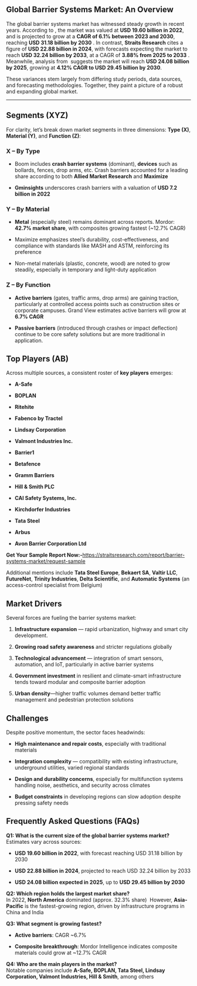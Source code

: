 <h2 data-start="250" data-end="295">Global Barrier Systems Market: An Overview</h2>
<p data-start="297" data-end="1061">The global barrier systems market has witnessed steady growth in recent years. According to , the market was valued at <strong data-start="439" data-end="468">USD 19.60 billion in 2022</strong>, and is projected to grow at a <strong data-start="500" data-end="538">CAGR of 6.1% between 2023 and 2030</strong>, reaching <strong data-start="549" data-end="578">USD 31.18 billion by 2030</strong> . In contrast, <strong data-start="631" data-end="651">Straits Research</strong> cites a figure of <strong data-start="670" data-end="699">USD 22.88 billion in 2024</strong>, with forecasts expecting the market to reach <strong data-start="746" data-end="775">USD 32.24 billion by 2033</strong>, at a CAGR of <strong data-start="790" data-end="817">3.88% from 2025 to 2033</strong> . Meanwhile, analysis from &nbsp;suggests the market will reach <strong data-start="937" data-end="966">USD 24.08 billion by 2025</strong>, growing at <strong data-start="979" data-end="1022">4.12% CAGR to USD 29.45 billion by 2030</strong>.</p>
<p data-start="1063" data-end="1238">These variances stem largely from differing study periods, data sources, and forecasting methodologies. Together, they paint a picture of a robust and expanding global market.</p>
<hr data-start="2565" data-end="2568" />
<h2 data-start="2570" data-end="2588">Segments (XYZ)</h2>
<p data-start="2590" data-end="2710">For clarity, let&rsquo;s break down market segments in three dimensions: <strong data-start="2657" data-end="2669">Type (X)</strong>, <strong data-start="2671" data-end="2687">Material (Y)</strong>, and <strong data-start="2693" data-end="2709">Function (Z)</strong>:</p>
<h3 data-start="2712" data-end="2728">X &ndash; By Type</h3>
<ul data-start="2729" data-end="3115">
<li data-start="2729" data-end="2982">
<p data-start="2731" data-end="2982">Boom includes <strong data-start="2745" data-end="2770">crash barrier systems</strong> (dominant), <strong data-start="2783" data-end="2794">devices</strong> such as bollards, fences, drop arms, etc. Crash barriers accounted for a leading share according to both <strong data-start="2900" data-end="2926">Allied Market Research</strong> and <strong data-start="2931" data-end="2943">Maximize</strong></p>
</li>
<li data-start="2983" data-end="3115">
<p data-start="2985" data-end="3115"><strong data-start="2985" data-end="2999">Gminsights</strong> underscores crash barriers with a valuation of <strong data-start="3047" data-end="3074">USD 7.2 billion in 2022</strong></p>
</li>
</ul>
<h3 data-start="3117" data-end="3137">Y &ndash; By Material</h3>
<ul data-start="3138" data-end="3669">
<li data-start="3138" data-end="3320">
<p data-start="3140" data-end="3320"><strong data-start="3140" data-end="3149">Metal</strong> (especially steel) remains dominant across reports. Mordor: <strong data-start="3210" data-end="3232">42.7% market share</strong>, with composites growing fastest (~12.7% CAGR)</p>
</li>
<li data-start="3321" data-end="3500">
<p data-start="3323" data-end="3500">Maximize emphasizes steel&rsquo;s durability, cost-effectiveness, and compliance with standards like MASH and ASTM, reinforcing its preference</p>
</li>
<li data-start="3501" data-end="3669">
<p data-start="3503" data-end="3669">Non-metal materials (plastic, concrete, wood) are noted to grow steadily, especially in temporary and light-duty application</p>
</li>
</ul>
<h3 data-start="3671" data-end="3691">Z &ndash; By Function</h3>
<ul data-start="3692" data-end="4115">
<li data-start="3692" data-end="3964">
<p data-start="3694" data-end="3964"><strong data-start="3694" data-end="3713">Active barriers</strong> (gates, traffic arms, drop arms) are gaining traction, particularly at controlled access points such as construction sites or corporate campuses. Grand View estimates active barriers will grow at <strong data-start="3910" data-end="3923">6.7% CAGR</strong>&nbsp;</p>
</li>
<li data-start="3965" data-end="4115">
<p data-start="3967" data-end="4115"><strong data-start="3967" data-end="3987">Passive barriers</strong> (introduced through crashes or impact deflection) continue to be core safety solutions but are more traditional in application.</p>
</li>
</ul>
<h2 data-start="4122" data-end="4142">Top Players (AB)</h2>
<p data-start="4144" data-end="4216">Across multiple sources, a consistent roster of <strong data-start="4192" data-end="4207">key players</strong> emerges:</p>
<ul data-start="4218" data-end="4578">
<li data-start="4218" data-end="4230">
<p data-start="4220" data-end="4230"><strong data-start="4220" data-end="4230">A-Safe</strong></p>
</li>
<li data-start="4231" data-end="4243">
<p data-start="4233" data-end="4243"><strong data-start="4233" data-end="4243">BOPLAN</strong></p>
</li>
<li data-start="4244" data-end="4258">
<p data-start="4246" data-end="4258"><strong data-start="4246" data-end="4258">Ritehite</strong></p>
</li>
<li data-start="4259" data-end="4283">
<p data-start="4261" data-end="4283"><strong data-start="4261" data-end="4283">Fabenco by Tractel</strong></p>
</li>
<li data-start="4284" data-end="4309">
<p data-start="4286" data-end="4309"><strong data-start="4286" data-end="4309">Lindsay Corporation</strong></p>
</li>
<li data-start="4310" data-end="4339">
<p data-start="4312" data-end="4339"><strong data-start="4312" data-end="4339">Valmont Industries Inc.</strong></p>
</li>
<li data-start="4340" data-end="4354">
<p data-start="4342" data-end="4354"><strong data-start="4342" data-end="4354">Barrier1</strong></p>
</li>
<li data-start="4355" data-end="4370">
<p data-start="4357" data-end="4370"><strong data-start="4357" data-end="4370">Betafence</strong></p>
</li>
<li data-start="4371" data-end="4391">
<p data-start="4373" data-end="4391"><strong data-start="4373" data-end="4391">Gramm Barriers</strong></p>
</li>
<li data-start="4392" data-end="4414">
<p data-start="4394" data-end="4414"><strong data-start="4394" data-end="4414">Hill &amp; Smith PLC</strong></p>
</li>
<li data-start="4415" data-end="4445">
<p data-start="4417" data-end="4445"><strong data-start="4417" data-end="4445">CAI Safety Systems, Inc.</strong></p>
</li>
<li data-start="4446" data-end="4474">
<p data-start="4448" data-end="4474"><strong data-start="4448" data-end="4474">Kirchdorfer Industries</strong></p>
</li>
<li data-start="4475" data-end="4491">
<p data-start="4477" data-end="4491"><strong data-start="4477" data-end="4491">Tata Steel</strong></p>
</li>
<li data-start="4492" data-end="4503">
<p data-start="4494" data-end="4503"><strong data-start="4494" data-end="4503">Arbus</strong></p>
</li>
<li data-start="4504" data-end="4578">
<p data-start="4506" data-end="4578"><strong data-start="4506" data-end="4538">Avon Barrier Corporation Ltd</strong>&nbsp;</p>
</li>
</ul>
<p><strong>Get Your Sample Report Now:-</strong><a href="https://straitsresearch.com/report/barrier-systems-market/request-sample">https://straitsresearch.com/report/barrier-systems-market/request-sample</a>&nbsp;</p>
<p data-start="4580" data-end="4834">Additional mentions include <strong data-start="4608" data-end="4629">Tata Steel Europe</strong>, <strong data-start="4631" data-end="4645">Bekaert SA</strong>, <strong data-start="4647" data-end="4661">Valtir LLC</strong>, <strong data-start="4663" data-end="4676">FutureNet</strong>, <strong data-start="4678" data-end="4700">Trinity Industries</strong>, <strong data-start="4702" data-end="4722">Delta Scientific</strong>, and <strong data-start="4728" data-end="4749">Automatic Systems</strong> (an access-control specialist from Belgium)&nbsp;</p>
<h2 data-start="4841" data-end="4859">Market Drivers</h2>
<p data-start="4861" data-end="4915">Several forces are fueling the barrier systems market:</p>
<ol data-start="4917" data-end="5606">
<li data-start="4917" data-end="5006">
<p data-start="4920" data-end="5006"><strong data-start="4920" data-end="4948">Infrastructure expansion</strong> &mdash; rapid urbanization, highway and smart city development.</p>
</li>
<li data-start="5007" data-end="5118">
<p data-start="5010" data-end="5118"><strong data-start="5010" data-end="5043">Growing road safety awareness</strong> and stricter regulations globally&nbsp;</p>
</li>
<li data-start="5119" data-end="5284">
<p data-start="5122" data-end="5284"><strong data-start="5122" data-end="5151">Technological advancement</strong> &mdash; integration of smart sensors, automation, and IoT, particularly in active barrier systems&nbsp;</p>
</li>
<li data-start="5285" data-end="5452">
<p data-start="5288" data-end="5452"><strong data-start="5288" data-end="5313">Government investment</strong> in resilient and climate-smart infrastructure tends toward modular and composite barrier adoption&nbsp;</p>
</li>
<li data-start="5453" data-end="5606">
<p data-start="5456" data-end="5606"><strong data-start="5456" data-end="5473">Urban density</strong>&mdash;higher traffic volumes demand better traffic management and pedestrian protection solutions&nbsp;</p>
</li>
</ol>
<h2 data-start="5613" data-end="5627">Challenges</h2>
<p data-start="5629" data-end="5683">Despite positive momentum, the sector faces headwinds:</p>
<ul data-start="5685" data-end="6278">
<li data-start="5685" data-end="5804">
<p data-start="5687" data-end="5804"><strong data-start="5687" data-end="5724">High maintenance and repair costs</strong>, especially with traditional materials&nbsp;</p>
</li>
<li data-start="5805" data-end="5969">
<p data-start="5807" data-end="5969"><strong data-start="5807" data-end="5833">Integration complexity</strong> &mdash; compatibility with existing infrastructure, underground utilities, varied regional standards&nbsp;</p>
</li>
<li data-start="5970" data-end="6142">
<p data-start="5972" data-end="6142"><strong data-start="5972" data-end="6006">Design and durability concerns</strong>, especially for multifunction systems handling noise, aesthetics, and security across climates&nbsp;</p>
</li>
<li data-start="6143" data-end="6278">
<p data-start="6145" data-end="6278"><strong data-start="6145" data-end="6167">Budget constraints</strong> in developing regions can slow adoption despite pressing safety needs&nbsp;</p>
</li>
</ul>
<h2 data-start="6285" data-end="6322">Frequently Asked Questions (FAQs)</h2>
<p data-start="6324" data-end="6427"><strong data-start="6324" data-end="6394">Q1: What is the current size of the global barrier systems market?</strong><br data-start="6394" data-end="6397" /> Estimates vary across sources:</p>
<ul data-start="6428" data-end="6792">
<li data-start="6428" data-end="6552">
<p data-start="6430" data-end="6552"><strong data-start="6430" data-end="6459">USD 19.60 billion in 2022</strong>, with forecast reaching USD 31.18 billion by 2030&nbsp;</p>
</li>
<li data-start="6553" data-end="6673">
<p data-start="6555" data-end="6673"><strong data-start="6555" data-end="6584">USD 22.88 billion in 2024</strong>, projected to reach USD 32.24 billion by 2033</p>
</li>
<li data-start="6674" data-end="6792">
<p data-start="6676" data-end="6792"><strong data-start="6676" data-end="6714">USD 24.08 billion expected in 2025</strong>, up to <strong data-start="6722" data-end="6751">USD 29.45 billion by 2030</strong>&nbsp;</p>
</li>
</ul>
<p data-start="6794" data-end="7099"><strong data-start="6794" data-end="6846">Q2: Which region holds the largest market share?</strong><br data-start="6846" data-end="6849" /> In 2022, <strong data-start="6858" data-end="6875">North America</strong> dominated (approx. 32.3% share) &nbsp;However, <strong data-start="6958" data-end="6974">Asia-Pacific</strong> is the fastest-growing region, driven by infrastructure programs in China and India</p>
<p data-start="7101" data-end="7143"><strong data-start="7101" data-end="7141">Q3: What segment is growing fastest?</strong></p>
<ul data-start="7144" data-end="7367">
<li data-start="7144" data-end="7220">
<p data-start="7146" data-end="7220"><strong data-start="7146" data-end="7165">Active barriers</strong>: CAGR ~6.7%</p>
</li>
<li data-start="7221" data-end="7367">
<p data-start="7223" data-end="7367"><strong data-start="7223" data-end="7249">Composite breakthrough</strong>: Mordor Intelligence indicates composite materials could grow at ~12.7% CAGR</p>
</li>
</ul>
<p data-start="7369" data-end="7585"><strong data-start="7369" data-end="7416">Q4: Who are the main players in the market?</strong><br data-start="7416" data-end="7419" /> Notable companies include <strong data-start="7445" data-end="7530">A-Safe, BOPLAN, Tata Steel, Lindsay Corporation, Valmont Industries, Hill &amp; Smith</strong>, among others&nbsp;</p>

